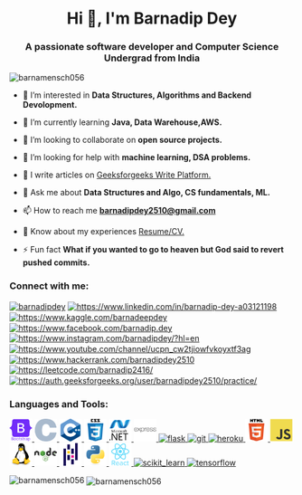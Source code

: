 <h1 align="center">Hi 👋, I'm Barnadip Dey</h1>
<h3 align="center">A passionate software developer and Computer Science Undergrad from India</h3>

<p align="left"> <img src="https://komarev.com/ghpvc/?username=barnamensch056&label=Profile%20views&color=0e75b6&style=flat" alt="barnamensch056" /> </p>

- 👀 I’m interested in **Data Structures, Algorithms and Backend Devolopment.**

- 🌱 I’m currently learning **Java, Data Warehouse,AWS.**

- 👯 I’m looking to collaborate on **open source projects.**

- 🤝 I’m looking for help with **machine learning, DSA problems.**

- 📝 I write articles on [Geeksforgeeks Write Platform.](https://auth.geeksforgeeks.org/user/barnadipdey2510/articles)

- 💬 Ask me about **Data Structures and Algo, CS fundamentals, ML.**

- 📫 How to reach me **barnadipdey2510@gmail.com**

- 📄 Know about my experiences [Resume/CV.](https://drive.google.com/file/d/1fBoKPeuAuw1rtKc8fCzdzazW_4YYxKXV/view?usp=sharing)

- ⚡ Fun fact **What if you wanted to go to heaven but God said to revert pushed commits.**

<h3 align="left">Connect with me:</h3>
<p align="left">
<a href="https://twitter.com/barnadipdey" target="blank"><img align="center" src="https://raw.githubusercontent.com/rahuldkjain/github-profile-readme-generator/master/src/images/icons/Social/twitter.svg" alt="barnadipdey" height="30" width="40" /></a>
<a href="https://linkedin.com/in/https://www.linkedin.com/in/barnadip-dey-a03121198" target="blank"><img align="center" src="https://raw.githubusercontent.com/rahuldkjain/github-profile-readme-generator/master/src/images/icons/Social/linked-in-alt.svg" alt="https://www.linkedin.com/in/barnadip-dey-a03121198" height="30" width="40" /></a>
<a href="https://kaggle.com/https://www.kaggle.com/barnadeepdey" target="blank"><img align="center" src="https://raw.githubusercontent.com/rahuldkjain/github-profile-readme-generator/master/src/images/icons/Social/kaggle.svg" alt="https://www.kaggle.com/barnadeepdey" height="30" width="40" /></a>
<a href="https://fb.com/https://www.facebook.com/barnadip.dey" target="blank"><img align="center" src="https://raw.githubusercontent.com/rahuldkjain/github-profile-readme-generator/master/src/images/icons/Social/facebook.svg" alt="https://www.facebook.com/barnadip.dey" height="30" width="40" /></a>
<a href="https://instagram.com/https://www.instagram.com/barnadipdey/?hl=en" target="blank"><img align="center" src="https://raw.githubusercontent.com/rahuldkjain/github-profile-readme-generator/master/src/images/icons/Social/instagram.svg" alt="https://www.instagram.com/barnadipdey/?hl=en" height="30" width="40" /></a>
<a href="https://www.youtube.com/c/https://www.youtube.com/channel/ucpn_cw2tjiowfvkoyxtf3ag" target="blank"><img align="center" src="https://raw.githubusercontent.com/rahuldkjain/github-profile-readme-generator/master/src/images/icons/Social/youtube.svg" alt="https://www.youtube.com/channel/ucpn_cw2tjiowfvkoyxtf3ag" height="30" width="40" /></a>
<a href="https://www.hackerrank.com/https://www.hackerrank.com/barnadipdey2510" target="blank"><img align="center" src="https://raw.githubusercontent.com/rahuldkjain/github-profile-readme-generator/master/src/images/icons/Social/hackerrank.svg" alt="https://www.hackerrank.com/barnadipdey2510" height="30" width="40" /></a>
<a href="https://www.leetcode.com/https://leetcode.com/barnadip2416/" target="blank"><img align="center" src="https://raw.githubusercontent.com/rahuldkjain/github-profile-readme-generator/master/src/images/icons/Social/leet-code.svg" alt="https://leetcode.com/barnadip2416/" height="30" width="40" /></a>
<a href="https://auth.geeksforgeeks.org/user/https://auth.geeksforgeeks.org/user/barnadipdey2510/practice/" target="blank"><img align="center" src="https://raw.githubusercontent.com/rahuldkjain/github-profile-readme-generator/master/src/images/icons/Social/geeks-for-geeks.svg" alt="https://auth.geeksforgeeks.org/user/barnadipdey2510/practice/" height="30" width="40" /></a>
</p>

<h3 align="left">Languages and Tools:</h3>
<p align="left"> <a href="https://getbootstrap.com" target="_blank" rel="noreferrer"> <img src="https://raw.githubusercontent.com/devicons/devicon/master/icons/bootstrap/bootstrap-plain-wordmark.svg" alt="bootstrap" width="40" height="40"/> </a> <a href="https://www.cprogramming.com/" target="_blank" rel="noreferrer"> <img src="https://raw.githubusercontent.com/devicons/devicon/master/icons/c/c-original.svg" alt="c" width="40" height="40"/> </a> <a href="https://www.w3schools.com/cpp/" target="_blank" rel="noreferrer"> <img src="https://raw.githubusercontent.com/devicons/devicon/master/icons/cplusplus/cplusplus-original.svg" alt="cplusplus" width="40" height="40"/> </a> <a href="https://www.w3schools.com/css/" target="_blank" rel="noreferrer"> <img src="https://raw.githubusercontent.com/devicons/devicon/master/icons/css3/css3-original-wordmark.svg" alt="css3" width="40" height="40"/> </a> <a href="https://dotnet.microsoft.com/" target="_blank" rel="noreferrer"> <img src="https://raw.githubusercontent.com/devicons/devicon/master/icons/dot-net/dot-net-original-wordmark.svg" alt="dotnet" width="40" height="40"/> </a> <a href="https://expressjs.com" target="_blank" rel="noreferrer"> <img src="https://raw.githubusercontent.com/devicons/devicon/master/icons/express/express-original-wordmark.svg" alt="express" width="40" height="40"/> </a> <a href="https://flask.palletsprojects.com/" target="_blank" rel="noreferrer"> <img src="https://www.vectorlogo.zone/logos/pocoo_flask/pocoo_flask-icon.svg" alt="flask" width="40" height="40"/> </a> <a href="https://git-scm.com/" target="_blank" rel="noreferrer"> <img src="https://www.vectorlogo.zone/logos/git-scm/git-scm-icon.svg" alt="git" width="40" height="40"/> </a> <a href="https://heroku.com" target="_blank" rel="noreferrer"> <img src="https://www.vectorlogo.zone/logos/heroku/heroku-icon.svg" alt="heroku" width="40" height="40"/> </a> <a href="https://www.w3.org/html/" target="_blank" rel="noreferrer"> <img src="https://raw.githubusercontent.com/devicons/devicon/master/icons/html5/html5-original-wordmark.svg" alt="html5" width="40" height="40"/> </a> <a href="https://developer.mozilla.org/en-US/docs/Web/JavaScript" target="_blank" rel="noreferrer"> <img src="https://raw.githubusercontent.com/devicons/devicon/master/icons/javascript/javascript-original.svg" alt="javascript" width="40" height="40"/> </a> <a href="https://www.linux.org/" target="_blank" rel="noreferrer"> <img src="https://raw.githubusercontent.com/devicons/devicon/master/icons/linux/linux-original.svg" alt="linux" width="40" height="40"/> </a> <a href="https://nodejs.org" target="_blank" rel="noreferrer"> <img src="https://raw.githubusercontent.com/devicons/devicon/master/icons/nodejs/nodejs-original-wordmark.svg" alt="nodejs" width="40" height="40"/> </a> <a href="https://pandas.pydata.org/" target="_blank" rel="noreferrer"> <img src="https://raw.githubusercontent.com/devicons/devicon/2ae2a900d2f041da66e950e4d48052658d850630/icons/pandas/pandas-original.svg" alt="pandas" width="40" height="40"/> </a> <a href="https://www.python.org" target="_blank" rel="noreferrer"> <img src="https://raw.githubusercontent.com/devicons/devicon/master/icons/python/python-original.svg" alt="python" width="40" height="40"/> </a> <a href="https://reactjs.org/" target="_blank" rel="noreferrer"> <img src="https://raw.githubusercontent.com/devicons/devicon/master/icons/react/react-original-wordmark.svg" alt="react" width="40" height="40"/> </a> <a href="https://scikit-learn.org/" target="_blank" rel="noreferrer"> <img src="https://upload.wikimedia.org/wikipedia/commons/0/05/Scikit_learn_logo_small.svg" alt="scikit_learn" width="40" height="40"/> </a> <a href="https://www.tensorflow.org" target="_blank" rel="noreferrer"> <img src="https://www.vectorlogo.zone/logos/tensorflow/tensorflow-icon.svg" alt="tensorflow" width="40" height="40"/> </a> </p>

<p><img align="left" src="https://github-readme-stats.vercel.app/api/top-langs?username=barnamensch056&show_icons=true&locale=en&layout=compact" alt="barnamensch056" /></p>

<p>&nbsp;<img align="center" src="https://github-readme-stats.vercel.app/api?username=barnamensch056&show_icons=true&locale=en" alt="barnamensch056" /></p>
